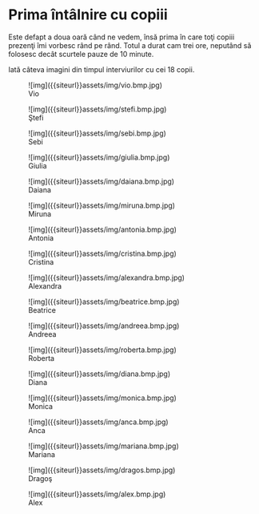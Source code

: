 # Prima întâlnire cu copiii

Este defapt a doua oară când ne vedem, însă prima în care toţi copiii prezenţi îmi vorbesc rând pe rând. Totul a durat cam trei ore, neputând să folosesc decât scurtele pauze de 10 minute.

<p class="excerpt"></p>

Iată câteva imagini din timpul interviurilor cu cei 18 copii.

<figure class="kids star">
  ![img]({{siteurl}}assets/img/vio.bmp.jpg)
  <figcaption>Vio</figcaption>
</figure>
<figure class="kids star">
  ![img]({{siteurl}}assets/img/stefi.bmp.jpg)
  <figcaption>Ştefi</figcaption>
</figure>
<figure class="kids">
  ![img]({{siteurl}}assets/img/sebi.bmp.jpg)
  <figcaption>Sebi</figcaption>
</figure>
<figure class="kids">
  ![img]({{siteurl}}assets/img/giulia.bmp.jpg)
  <figcaption>Giulia</figcaption>
</figure>
<figure class="kids star">
  ![img]({{siteurl}}assets/img/daiana.bmp.jpg)
  <figcaption>Daiana</figcaption>
</figure>
<figure class="kids">
  ![img]({{siteurl}}assets/img/miruna.bmp.jpg)
  <figcaption>Miruna</figcaption>
</figure>
<figure class="kids star">
  ![img]({{siteurl}}assets/img/antonia.bmp.jpg)
  <figcaption>Antonia</figcaption>
</figure>
<figure class="kids">
  ![img]({{siteurl}}assets/img/cristina.bmp.jpg)
  <figcaption>Cristina</figcaption>
</figure>
<figure class="kids star">
  ![img]({{siteurl}}assets/img/alexandra.bmp.jpg)
  <figcaption>Alexandra</figcaption>
</figure>
<figure class="kids">
  ![img]({{siteurl}}assets/img/beatrice.bmp.jpg)
  <figcaption>Beatrice</figcaption>
</figure>
<figure class="kids star">
  ![img]({{siteurl}}assets/img/andreea.bmp.jpg)
  <figcaption>Andreea</figcaption>
</figure>
<figure class="kids">
  ![img]({{siteurl}}assets/img/roberta.bmp.jpg)
  <figcaption>Roberta</figcaption>
</figure>
<figure class="kids">
  ![img]({{siteurl}}assets/img/diana.bmp.jpg)
  <figcaption>Diana</figcaption>
</figure>
<figure class="kids">
  ![img]({{siteurl}}assets/img/monica.bmp.jpg)
  <figcaption>Monica</figcaption>
</figure>
<figure class="kids star">
  ![img]({{siteurl}}assets/img/anca.bmp.jpg)
  <figcaption>Anca</figcaption>
</figure>
<figure class="kids star">
  ![img]({{siteurl}}assets/img/mariana.bmp.jpg)
  <figcaption>Mariana</figcaption>
</figure>
<figure class="kids">
  ![img]({{siteurl}}assets/img/dragos.bmp.jpg)
  <figcaption>Dragoş</figcaption>
</figure>
<figure class="kids star">
  ![img]({{siteurl}}assets/img/alex.bmp.jpg)
  <figcaption>Alex</figcaption>
</figure>